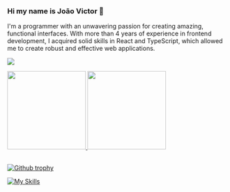 ### Hi my name is João Victor 👋


I'm a programmer with an unwavering passion for creating amazing, functional interfaces. With more than 4 years of experience in frontend development, I acquired solid skills in React and TypeScript, which allowed me to create robust and effective web applications.

![](https://hit.yhype.me/github/profile?user_id=1512341)
<div>
  <a href="https://github.com/igornfaustino">
  <img height="180em" src="https://github-readme-stats.vercel.app/api?username=joaovictornascimento&show_icons=true&theme=merko&include_all_commits=true&count_private=true"/>
 <img height="180em" src="https://github-readme-stats.vercel.app/api/top-langs/?username=joaovictornascimento&layout=compact&langs_count=7&theme=merko"/>
</div><br>



[![Github trophy](
https://github-profile-trophy.vercel.app/?username=joaovictornascimento&theme=onedark)](https://github.com/joaovictornascimento)

[![My Skills](https://skillicons.dev/icons?i=react,nodejs,javascript,typescript,vue,css,html,styledcomponents,jest,nextjs,azure,androidstudio,nextjs,prisma,graphql,redux,sass,linux,docker,mongodb,mysql,postgres,github,py)](https://skillicons.dev)




